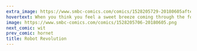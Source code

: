 ```yaml
---
extra_image: https://www.smbc-comics.com/comics/1528205729-20180605after.png
hovertext: When you think you feel a sweet breeze coming through the forest, it's actually all of nature's creatures giving you the finger at the same time.
image: https://www.smbc-comics.com/comics/1528205706-20180605.png
next_comic: wit
prev_comic: hornet
title: Robot Revolution
---
```


